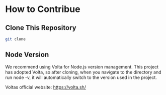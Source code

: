 # How to Contribue

## Clone This Repository

```bash
git clone
```

## Node Version

We recommend using Volta for Node.js version management. This project has adopted Volta, so after cloning, when you navigate to the directory and run node -v, it will automatically switch to the version used in the project.

Voltas official website: https://volta.sh/
